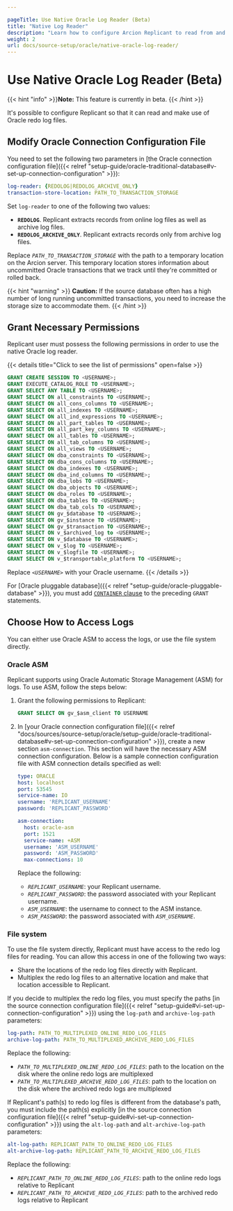 ```yaml
---

pageTitle: Use Native Oracle Log Reader (Beta)
title: "Native Log Reader"
description: "Learn how to configure Arcion Replicant to read from and make use of Oracle redo log files. Learn how to use ASM or the file system directly for logs."
weight: 2
url: docs/source-setup/oracle/native-oracle-log-reader/
---
```


# Use Native Oracle Log Reader (Beta)
{{< hint "info" >}}**Note:** This feature is currently in beta. {{< /hint >}}

It's possible to configure Replicant so that it can read and make use of Oracle redo log files.

## Modify Oracle Connection Configuration File

You need to set the following two parameters in [the Oracle connection configuration file]({{< relref "setup-guide/oracle-traditional-database#v-set-up-connection-configuration" >}}):

```YAML
log-reader: {REDOLOG|REDOLOG_ARCHIVE_ONLY}
transaction-store-location: PATH_TO_TRANSACTION_STORAGE
```

Set `log-reader` to one of the following two values:

- **`REDOLOG`**. Replicant extracts records from online log files as well as archive log files.
- **`REDOLOG_ARCHIVE_ONLY`**. Replicant extracts records only from archive log files.

Replace *`PATH_TO_TRANSACTION_STORAGE`* with the path to a temporary location on the Arcion server. This temporary location stores information about uncommitted Oracle transactions that we track until they're committed or rolled back.

{{< hint "warning" >}}
**Caution:** If the source database often has a high number of long running uncommitted transactions, you need to increase the storage size to accommodate them.
{{< /hint >}}

## Grant Necessary Permissions

Replicant user must possess the following permissions in order to use the native Oracle log reader.

{{< details title="Click to see the list of permissions" open=false >}}
```SQL
GRANT CREATE SESSION TO <USERNAME>;
GRANT EXECUTE_CATALOG_ROLE TO <USERNAME>;
GRANT SELECT ANY TABLE TO <USERNAME>;
GRANT SELECT ON all_constraints TO <USERNAME>;
GRANT SELECT ON all_cons_columns TO <USERNAME>;
GRANT SELECT ON all_indexes TO <USERNAME>;
GRANT SELECT ON all_ind_expressions TO <USERNAME>;
GRANT SELECT ON all_part_tables TO <USERNAME>;
GRANT SELECT ON all_part_key_columns TO <USERNAME>;
GRANT SELECT ON all_tables TO <USERNAME>;
GRANT SELECT ON all_tab_columns TO <USERNAME>;
GRANT SELECT ON all_views TO <USERNAME>;
GRANT SELECT ON dba_constraints TO <USERNAME>;
GRANT SELECT ON dba_cons_columns TO <USERNAME>;
GRANT SELECT ON dba_indexes TO <USERNAME>;
GRANT SELECT ON dba_ind_columns TO <USERNAME>;
GRANT SELECT ON dba_lobs TO <USERNAME>;
GRANT SELECT ON dba_objects TO <USERNAME>;
GRANT SELECT ON dba_roles TO <USERNAME>;
GRANT SELECT ON dba_tables TO <USERNAME>;
GRANT SELECT ON dba_tab_cols TO <USERNAME>;
GRANT SELECT ON gv_$database TO <USERNAME>;
GRANT SELECT ON gv_$instance TO <USERNAME>;
GRANT SELECT ON gv_$transaction TO <USERNAME>;
GRANT SELECT ON v_$archived_log to <USERNAME>;
GRANT SELECT ON v_$database TO <USERNAME>;
GRANT SELECT ON v_$log TO <USERNAME>;
GRANT SELECT ON v_$logfile TO <USERNAME>;
GRANT SELECT ON v_$transportable_platform TO <USERNAME>;
```

Replace *`<USERNAME>`* with your Oracle username.
{{< /details >}}

For [Oracle pluggable database]({{< relref "setup-guide/oracle-pluggable-database" >}}), you must add [`CONTAINER` clause](https://docs.oracle.com/en/database/oracle/oracle-database/19/sqlrf/GRANT.html#GUID-20B4E2C0-A7F8-4BC8-A5E8-BE61BDC41AC3__GUID-784B9819-D7E8-4613-9674-A07CAE756DAF) to the preceding `GRANT` statements. 

## Choose How to Access Logs
You can either use Oracle ASM to access the logs, or use the file system directly.

### Oracle ASM

Replicant supports using Oracle Automatic Storage Management (ASM) for logs. To use ASM, follow the steps below:

1. Grant the following permissions to Replicant:

    ```SQL
    GRANT SELECT ON gv_$asm_client TO USERNAME
    ```

2. In [your Oracle connection configuration file]({{< relref "docs/sources/source-setup/oracle/setup-guide/oracle-traditional-database#v-set-up-connection-configuration" >}}), create a new section `asm-connection`.  This section will have the necessary ASM connection configuration. Below is a sample connection configuration file with ASM connection details specified as well:

    ```YAML
    type: ORACLE
    host: localhost
    port: 53545
    service-name: IO
    username: 'REPLICANT_USERNAME'
    password: 'REPLICANT_PASSWORD'

    asm-connection:
      host: oracle-asm
      port: 1521
      service-name: +ASM
      username: 'ASM_USERNAME'
      password: 'ASM_PASSWORD'
      max-connections: 10
    ```

    Replace the following:

    - *`REPLICANT_USERNAME`*: your Replicant username.
    - *`REPLICANT_PASSWORD`*: the password associated with your Replicant username.
    - *`ASM_USERNAME`*: the username to connect to the ASM instance.
    - *`ASM_PASSWORD`*: the password associated with *`ASM_USERNAME`*.

  
### File system

To use the file system directly, Replicant must have access to the redo log files for reading. You can allow this access in one of the following two ways:
- Share the locations of the redo log files directly with Replicant.
- Multiplex the redo log files to an alternative location and make that location accessible to Replicant.

If you decide to multiplex the redo log files, you must specify the paths [in the source connection configuration file]({{< relref "setup-guide#vi-set-up-connection-configuration" >}}) using the `log-path` and `archive-log-path` parameters:

```YAML
log-path: PATH_TO_MULTIPLEXED_ONLINE_REDO_LOG_FILES
archive-log-path: PATH_TO_MULTIPLEXED_ARCHIVE_REDO_LOG_FILES
```

Replace the following:
- *`PATH_TO_MULTIPLEXED_ONLINE_REDO_LOG_FILES`*: path to the location on the disk where the online redo logs are multiplexed
- *`PATH_TO_MULTIPLEXED_ARCHIVE_REDO_LOG_FILES`*: path to the location on the disk where the archived redo logs are multiplexed

If Replicant's path(s) to redo log files is different from the database's path, you must include the path(s) explicitly [in the source connection configuration file]({{< relref "setup-guide#vi-set-up-connection-configuration" >}}) using the `alt-log-path` and `alt-archive-log-path` parameters:

```YAML
alt-log-path: REPLICANT_PATH_TO_ONLINE_REDO_LOG_FILES
alt-archive-log-path: REPLICANT_PATH_TO_ARCHIVE_REDO_LOG_FILES
```

Replace the following:
- *`REPLICANT_PATH_TO_ONLINE_REDO_LOG_FILES`*: path to the online redo logs relative to Replicant
- *`REPLICANT_PATH_TO_ARCHIVE_REDO_LOG_FILES`*: path to the archived redo logs relative to Replicant